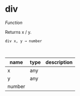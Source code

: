 # div

_Function_

Returns x / y.

<pre><code>div x, y &rarr; number</code></pre>
<br>

| name | type | description |
|------|------|-------------|
|x|any||
|y|any||
|number|||



